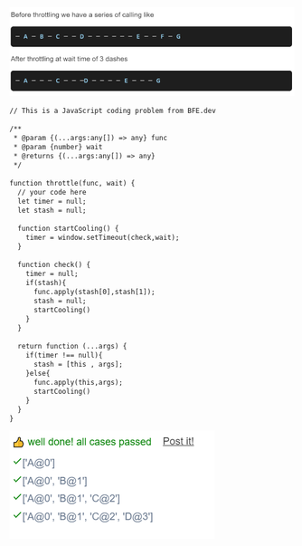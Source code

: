 ![4_implement_basic_throttle__question](./images/4_implement_basic_throttle__question.png)

```JS
// This is a JavaScript coding problem from BFE.dev

/**
 * @param {(...args:any[]) => any} func
 * @param {number} wait
 * @returns {(...args:any[]) => any}
 */

function throttle(func, wait) {
  // your code here
  let timer = null;
  let stash = null;

  function startCooling() {
    timer = window.setTimeout(check,wait);
  }

  function check() {
    timer = null;
    if(stash){
      func.apply(stash[0],stash[1]);
      stash = null;
      startCooling()
    }
  }

  return function (...args) {
    if(timer !== null){
      stash = [this , args];
    }else{
      func.apply(this,args);
      startCooling()
    }
  }
}
```

![4_implement_basic_throttle__testcase](./images/4_implement_basic_throttle__testcase.png)